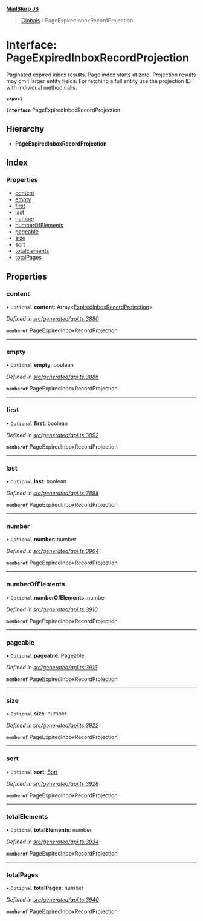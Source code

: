 **[MailSlurp JS](../README.md)**

> [Globals](../README.md) / PageExpiredInboxRecordProjection

# Interface: PageExpiredInboxRecordProjection

Paginated expired inbox results. Page index starts at zero. Projection results may omit larger entity fields. For fetching a full entity use the projection ID with individual method calls.

**`export`** 

**`interface`** PageExpiredInboxRecordProjection

## Hierarchy

* **PageExpiredInboxRecordProjection**

## Index

### Properties

* [content](pageexpiredinboxrecordprojection.md#content)
* [empty](pageexpiredinboxrecordprojection.md#empty)
* [first](pageexpiredinboxrecordprojection.md#first)
* [last](pageexpiredinboxrecordprojection.md#last)
* [number](pageexpiredinboxrecordprojection.md#number)
* [numberOfElements](pageexpiredinboxrecordprojection.md#numberofelements)
* [pageable](pageexpiredinboxrecordprojection.md#pageable)
* [size](pageexpiredinboxrecordprojection.md#size)
* [sort](pageexpiredinboxrecordprojection.md#sort)
* [totalElements](pageexpiredinboxrecordprojection.md#totalelements)
* [totalPages](pageexpiredinboxrecordprojection.md#totalpages)

## Properties

### content

• `Optional` **content**: Array\<[ExpiredInboxRecordProjection](expiredinboxrecordprojection.md)>

*Defined in [src/generated/api.ts:3880](https://github.com/mailslurp/mailslurp-client/blob/98c6efc/src/generated/api.ts#L3880)*

**`memberof`** PageExpiredInboxRecordProjection

___

### empty

• `Optional` **empty**: boolean

*Defined in [src/generated/api.ts:3886](https://github.com/mailslurp/mailslurp-client/blob/98c6efc/src/generated/api.ts#L3886)*

**`memberof`** PageExpiredInboxRecordProjection

___

### first

• `Optional` **first**: boolean

*Defined in [src/generated/api.ts:3892](https://github.com/mailslurp/mailslurp-client/blob/98c6efc/src/generated/api.ts#L3892)*

**`memberof`** PageExpiredInboxRecordProjection

___

### last

• `Optional` **last**: boolean

*Defined in [src/generated/api.ts:3898](https://github.com/mailslurp/mailslurp-client/blob/98c6efc/src/generated/api.ts#L3898)*

**`memberof`** PageExpiredInboxRecordProjection

___

### number

• `Optional` **number**: number

*Defined in [src/generated/api.ts:3904](https://github.com/mailslurp/mailslurp-client/blob/98c6efc/src/generated/api.ts#L3904)*

**`memberof`** PageExpiredInboxRecordProjection

___

### numberOfElements

• `Optional` **numberOfElements**: number

*Defined in [src/generated/api.ts:3910](https://github.com/mailslurp/mailslurp-client/blob/98c6efc/src/generated/api.ts#L3910)*

**`memberof`** PageExpiredInboxRecordProjection

___

### pageable

• `Optional` **pageable**: [Pageable](pageable.md)

*Defined in [src/generated/api.ts:3916](https://github.com/mailslurp/mailslurp-client/blob/98c6efc/src/generated/api.ts#L3916)*

**`memberof`** PageExpiredInboxRecordProjection

___

### size

• `Optional` **size**: number

*Defined in [src/generated/api.ts:3922](https://github.com/mailslurp/mailslurp-client/blob/98c6efc/src/generated/api.ts#L3922)*

**`memberof`** PageExpiredInboxRecordProjection

___

### sort

• `Optional` **sort**: [Sort](sort.md)

*Defined in [src/generated/api.ts:3928](https://github.com/mailslurp/mailslurp-client/blob/98c6efc/src/generated/api.ts#L3928)*

**`memberof`** PageExpiredInboxRecordProjection

___

### totalElements

• `Optional` **totalElements**: number

*Defined in [src/generated/api.ts:3934](https://github.com/mailslurp/mailslurp-client/blob/98c6efc/src/generated/api.ts#L3934)*

**`memberof`** PageExpiredInboxRecordProjection

___

### totalPages

• `Optional` **totalPages**: number

*Defined in [src/generated/api.ts:3940](https://github.com/mailslurp/mailslurp-client/blob/98c6efc/src/generated/api.ts#L3940)*

**`memberof`** PageExpiredInboxRecordProjection
